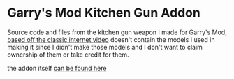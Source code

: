 # Garry's Mod Kitchen Gun Addon
Source code and files from the kitchen gun weapon I made for Garry's Mod, [based off the classic internet video](https://www.youtube.com/watch?v=6-7NDP8V-6A&ab_channel=BBC)
doesn't contain the models I used in making it since I didn't make those models and I don't want to claim ownership of them or take credit for them.

the addon itself [can be found here](https://steamcommunity.com/sharedfiles/filedetails/?id=2636614665&tscn=1635194788)

